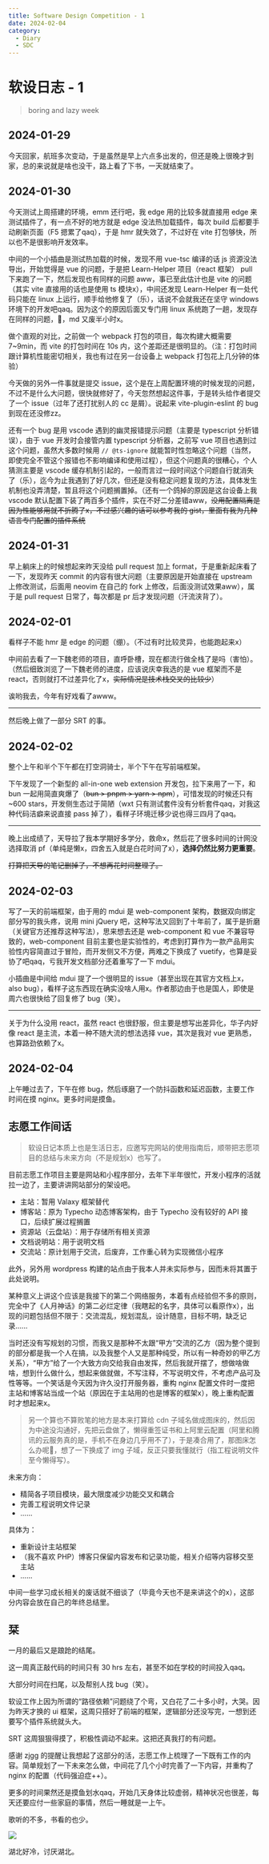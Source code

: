 ```yaml
---
title: Software Design Competition - 1
date: 2024-02-04
category:
  - Diary
  - SDC
---
```


# 软设日志 - 1

> boring and lazy week

<!-- more -->

## 2024-01-29

今天回家，航班多次变动，于是虽然是早上六点多出发的，但还是晚上很晚才到家，总的来说就是啥也没干，路上看了下书，一天就结束了。

## 2024-01-30

今天测试上周搭建的环境，emm 还行吧，我 edge 用的比较多就直接用 edge 来测试插件了，有一点不好的地方就是 edge 没法热加载插件，每次 build 后都要手动刷新页面（F5 摁累了qaq），于是 hmr 就失效了，不过好在 vite 打包够快，所以也不是很影响开发效率。

中间的一个小插曲是测试热加载的时候，发现不用 vue-tsc 编译的话 js 资源没法导出，开始觉得是 vue 的问题，于是把 Learn-Helper 项目（react 框架） pull 下来跑了一下，然后发现也有同样的问题 aww，事已至此估计也是 vite 的问题（其实 vite 直接用的话也是使用 ts 模块x），中间还发现 Learn-Helper 有一处代码只能在 linux 上运行，顺手给他修复了（乐），话说不会就我还在坚守 windows 环境下的开发吧qaq。因为这个的原因后面又专门用 linux 系统跑了一趟，发现存在同样的问题，🤔，md 又废半小时x。

做个直观的对比，之前做一个 webpack 打包的项目，每次构建大概需要 7~9min，而 vite 的打包时间在 10s 内，这个差距还是很明显的。（注：打包时间跟计算机性能密切相关，我也有过在另一台设备上 webpack 打包花上几分钟的体验）

今天做的另外一件事就是提交 issue，这个是在上周配置环境的时候发现的问题，不过不是什么大问题，很快就修好了，今天忽然想起这件事，于是转头给作者提交了一个 issue（过年了还打扰别人的 cc 是屑）。说起来 vite-plugin-eslint 的 bug 到现在还没修zz。

还有一个 bug 是用 vscode 遇到的幽灵报错提示问题（主要是 typescript 分析错误），由于 vue 开发时会接管内置 typescript 分析器，之前写 vue 项目也遇到过这个问题，虽然大多数时候用 `// @ts-ignore` 就能暂时性忽略这个问题（当然，即使完全不管这个报错也不影响编译和使用过程），但这个问题真的很糟心，个人猜测主要是 vscode 缓存机制引起的，一般而言过一段时间这个问题自行就消失了（乐），迄今为止我遇到了好几次，但还是没有稳定问题复现的方法，具体发生机制也没弄清楚，暂且将这个问题搁置掉。（还有一个鸽掉的原因是这台设备上我 vscode 默认配置下装了两百多个插件，实在不好二分差错aww，~~没用配置隔离是因为性能够用就不折腾了x，不过感兴趣的话可以参考我的 gist，里面有我为几种语言专门配置的插件系统~~

## 2024-01-31

早上躺床上的时候想起来昨天没给 pull request 加上 format，于是重新起床看了一下，发现昨天 commit 的内容有很大问题（主要原因是开始直接在 upstream 上修改测试，后面用 neovim 在自己的 fork 上修改，后面没测试效果aww），属于是 pull request 日常了，每次都是 pr 后才发现问题（汗流浃背了）。

## 2024-02-01

看样子不能 hmr 是 edge 的问题（绷）。（不过有时比较灵异，也能跑起来x）

中间前去看了一下魏老师的项目，直呼卧槽，现在都流行做全栈了是吗（害怕）。（然后细致浏览了一下魏老师的进度，应该说庆幸我选的是 vue 框架而不是 react，否则就打不过差异化了x，~~实际情况是技术栈交叉的比较少~~）

诶哟我去，今年有好戏看了awww。

---

然后晚上做了一部分 SRT 的事。

## 2024-02-02

整个上午和半个下午都在打空洞骑士，半个下午在写前端框架。

下午发现了一个新型的 all-in-one web extension 开发包，拉下来用了一下，和 bun 一起用简直爽爆了（~~bun > pnpm > yarn > npm~~），可惜发现的时候还只有 \~600 stars，开发侧生态过于简陋（wxt 只有测试套件没有分析套件qaq，对我这种代码洁癖来说直接 pass 掉了），看样子环境迁移少说也得三四月了qaq。

---

晚上出成绩了，天导拉了我本学期好多学分，救命x，然后花了很多时间的计网没选择取消 pf（单纯是懒x，四舍五入就是白花时间了x），**选择仍然比努力更重要**。

~~打算把天导的笔记删掉了，不想再花时间整理了。~~

## 2024-02-03

写了一天的前端框架，由于用的 mdui 是 web-component 架构，数据双向绑定部分写的我头疼，说用 mini jQuery 吧，这种写法又回到了十年前了，属于是折磨（关键官方还推荐这种写法），思来想去还是 web-component 和 vue 不兼容导致的，web-component 目前主要也是实验性的，考虑到打算作为一款产品用实验性内容简直过于冒险，而开发侧又不方便，两难之下换成了 vuetify，也算是妥协了吧qaq，亏我开发文档部分还着重写了一下 mdui。

小插曲是中间给 mdui 提了一个很明显的 issue（甚至出现在其官方文档上x，also bug），看样子这东西现在确实没啥人用x。作者那边由于也是国人，即使是周六也很快给了回复修了 bug（笑）。

---

关于为什么没用 react，虽然 react 也很舒服，但主要是想写出差异化，华子内好像 react 是主流，本着一种不随大流的想法选择 vue，其次是我对 vue 更熟悉，也算路劲依赖了x。

## 2024-02-04

上午睡过去了，下午在修 bug，然后琢磨了一个防抖函数和延迟函数，主要工作时间在摸 nginx。更多时间是摸鱼。

## 志愿工作间话

> 软设日记本质上也是生活日志，应邀写完网站的使用指南后，顺带把志愿项目的总结与未来方向（不是规划x）也写了。

目前志愿工作项目主要是网站和小程序部分，去年下半年很忙，开发小程序的活就拉一边了，主要讲讲网站部分的架设吧。

- 主站：暂用 Valaxy 框架替代
- 博客站：原为 Typecho 动态博客架构，由于 Typecho 没有较好的 API 接口，后续扩展过程搁置
- 资源站（云盘站）：用于存储所有相关资源
- 文档说明站：用于说明文档
- 交流站：原计划用于交流，后废弃，工作重心转为实现微信小程序

此外，另外用 wordpress 构建的站点由于我本人并未实际参与，因而未将其置于此处说明。

某种意义上讲这个应该是我接下的第二个网络服务，本着有点经验但不多的原则，完全中了《人月神话》的第二必烂定律（我瞎起的名字，具体可以看原作x），出现的问题包括但不限于：交流混乱，规划混乱，设计随意，目标不明，缺乏记录......

当时还没有写规划的习惯，而我又是那种不太跟“甲方”交流的乙方（因为整个提到的部分都是我一个人在搞，以及我整个人又是那种纯受，所以有一种奇妙的甲乙方关系），“甲方”给了一个大致方向交给我自由发挥，然后我就开摆了，想做啥做啥，想到什么做什么，想起来做就做，不写注释，不写说明文件，不考虑产品可及性等等。一个笑话是今天因为许久没打开服务器，重构 nginx 配置文件时一度把主站和博客站当成一个站（原因在于主站用的也是博客的框架x），晚上重构配置时才想起来x。

> 另一个算也不算败笔的地方是本来打算给 cdn 子域名做成图床的，然后因为中途没沟通好，先把云盘做了，懒得重签证书和上阿里云配置（阿里和腾讯的云服务真的是，手机不在身边几乎用不了），于是凑合用了，那图床怎么办呢🤔，想了一下换成了 img 子域，反正只要我懂就行（指工程说明文件至今懒得写）。

未来方向：

- 精简各子项目模块，最大限度减少功能交叉和耦合
- 完善工程说明文件记录
- ......

具体为：

- 重新设计主站框架
- （我不喜欢 PHP）博客只保留内容发布和记录功能，相关介绍等内容移交至主站
- ......

中间一些学习成长相关的废话就不细谈了（毕竟今天也不是来讲这个的x），这部分内容会放在自己的年终总结里。

## 栞

一月的最后又是踉跄的结尾。

这一周真正敲代码的时间只有 30 hrs 左右，甚至不如在学校的时间投入qaq。

大部分时间在扫尾，以及帮别人找 bug（笑）。

软设工作上因为所谓的“路径依赖”问题绕了个弯，又白花了二十多小时，大哭。因为昨天才换的 ui 框架，这周只搭好了前端的框架，逻辑部分还没写完，一想到还要写个插件系统就头大。

SRT 这周狠狠得摸了，积极性调动不起来。这把还真我打的有问题。

感谢 zjgg 的提醒让我想起了这部分的活，志愿工作上梳理了一下既有工作的内容。简单规划了一下未来怎么做，中间花了几个小时完善了一下内容，并重构了 nginx 的配置（代码强迫症++）。

更多的时间果然还是摸鱼划水qaq，开始几天身体比较虚弱，精神状况也很差，每天还要应付一些家庭的事情，然后一睡就是一上午。

歌听的不多，书看的也少。

![](../imgs/soyo.jpg)

湖北好冷，讨厌湖北。
